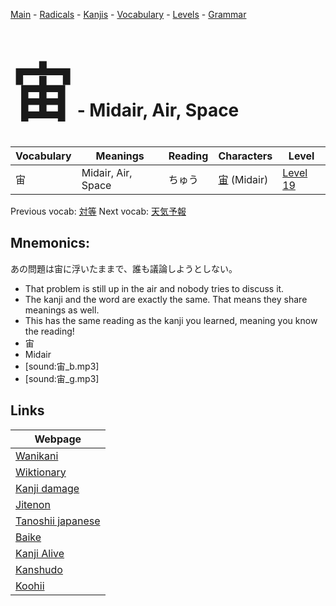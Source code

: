 <style> bigfont {font-size: 100px}</style>
[Main](../README.md) -
[Radicals](../radicals.md) -
[Kanjis](../kanjis.md) -
[Vocabulary](../vocabulary.md) -
[Levels](../levels.md) -
[Grammar](../grammar.md)
# <bigfont> 宙</bigfont> - Midair, Air, Space 

| Vocabulary | Meanings | Reading | Characters | Level |
| --- | --- | --- | --- | --- |
| 宙 | Midair, Air, Space | ちゅう |  [宙](../kanjis/宙.md) (Midair) | [Level 19](../levels/wk_level19.md) |

Previous vocab: [対等](対等.md) Next vocab: [天気予報](天気予報.md) 

## Mnemonics:
あの問題は宙に浮いたままで、誰も議論しようとしない。
* That problem is still up in the air and nobody tries to discuss it.
* The kanji and the word are exactly the same. That means they share meanings as well.
* This has the same reading as the kanji you learned, meaning you know the reading!
* 宙
* Midair
* [sound:宙_b.mp3]
* [sound:宙_g.mp3]


## Links 

| Webpage |
| --- |
| [Wanikani          ](https://www.wanikani.com/kanji/宙) |
| [Wiktionary        ](https://en.wiktionary.org/wiki/宙) |
| [Kanji damage      ](http://www.kanjidamage.com/kanji/search?utf8=✓&q=宙) |
| [Jitenon           ](https://jitenon.com/kanji/宙) |
| [Tanoshii japanese ](https://www.tanoshiijapanese.com/dictionary/kanji.cfm?k=宙) |
| [Baike             ](https://baike.baidu.com/item/宙) |
| [Kanji Alive       ](https://app.kanjialive.com/宙) |
| [Kanshudo          ](https://www.kanshudo.com/searchmn?q=宙) |
| [Koohii            ](https://kanji.koohii.com/study/kanji/宙) |
